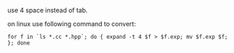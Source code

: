 use 4 space instead of tab.

on linux use following command to convert:
```
for f in `ls *.cc *.hpp`; do { expand -t 4 $f > $f.exp; mv $f.exp $f; }; done
```
